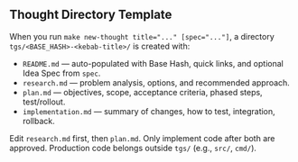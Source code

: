 ## Thought Directory Template

When you run `make new-thought title="..." [spec="..."]`, a directory `tgs/<BASE_HASH>-<kebab-title>/` is created with:

- `README.md` — auto-populated with Base Hash, quick links, and optional Idea Spec from `spec`.
- `research.md` — problem analysis, options, and recommended approach.
- `plan.md` — objectives, scope, acceptance criteria, phased steps, test/rollout.
- `implementation.md` — summary of changes, how to test, integration, rollback.

Edit `research.md` first, then `plan.md`. Only implement code after both are approved. Production code belongs outside `tgs/` (e.g., `src/`, `cmd/`).

